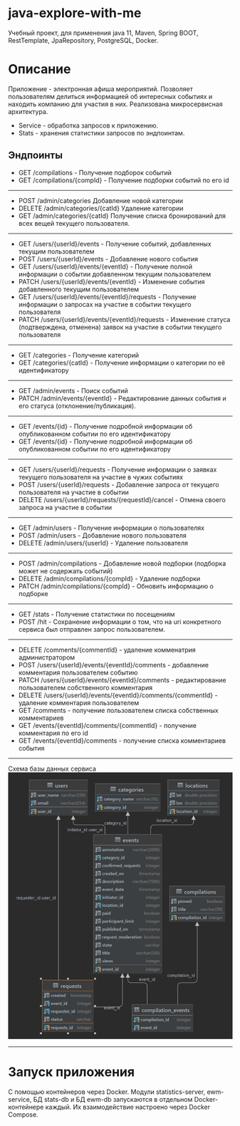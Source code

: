 # java-explore-with-me
Учебный проект, для применения java 11, Maven, Spring BOOT, RestTemplate, JpaRepository, PostgreSQL, Docker.
# Описание
Приложение - электронная афиша мероприятий. Позволяет пользователям делиться информацией об интересных событиях и находить компанию для участия в них.
Реализована микросервисная архитектура.
- Service - обработка запросов к приложению.
- Stats - хранения статистики запросов по эндпоинтам.

Эндпоинты
---
- GET /compilations - Получение подборок событий
- GET /compilations/{compId} - Получение подборки событий по его id
---
- POST /admin/categories Добавление новой категории
- DELETE /admin/categories/{catId} Удаление категории
- GET /admin/categories/{catId} Получение списка бронирований для всех вещей текущего пользователя.
---
- GET /users/{userId}/events - Получение событий, добавленных текущим пользователем
- POST /users/{userId}/events - Добавление нового события
- GET /users/{userId}/events/{eventId} - Получение полной информации о событии добавленном текущим пользователем
- PATCH /users/{userId}/events/{eventId} - Изменение события добавленного текущим пользователем
- GET /users/{userId}/events/{eventId}/requests - Получение информации о запросах на участие в событии текущего пользователя
- PATCH /users/{userId}/events/{eventId}/requests - Изменение статуса (подтверждена, отменена) заявок на участие в событии текущего пользователя
---
- GET /categories - Получение категорий
- GET /categories/{catId} - Получение информации о категории по её идентификатору
---
- GET /admin/events - Поиск событий
- PATCH /admin/events/{eventId} - Редактирование данных события и его статуса (отклонение/публикация).
--- 
- GET /events/{id} - Получение подробной информации об опубликованном событии по его идентификатору
- GET /events/{id} - Получение подробной информации об опубликованном событии по его идентификатору
---
- GET /users/{userId}/requests - Получение информации о заявках текущего пользователя на участие в чужих событиях
- POST /users/{userId}/requests - Добавление запроса от текущего пользователя на участие в событии
- DELETE /users/{userId}/requests/{requestId}/cancel - Отмена своего запроса на участие в событии
---
- GET /admin/users - Получение информации о пользователях
- POST /admin/users - Добавление нового пользователя
- DELETE /admin/users/{userId} - Удаление пользователя
---
- POST /admin/compilations - Добавление новой подборки (подборка может не содержать событий)
- DELETE /admin/compilations/{compId} - Удаление подборки
- PATCH /admin/compilations/{compId} - Обновить информацию о подборке
---
- GET /stats - Получение статистики по посещениям
- POST /hit - Сохранение информации о том, что на uri конкретного сервиса был отправлен запрос пользователем.
---
- DELETE /comments/{commentId} - удаление комменатрия администратором
- POST /users/{userId}/events/{eventId}/comments - добавление комментария пользователем событию
- PATCH /users/{userId}/events/{eventId}/comments - редактирование пользователем собственного комментария
- DELETE /users/{userId}/events/{eventId}/comments/{commentId} - удаление комментария пользователем
- GET /comments - получение пользователем списка собственных комментариев
- GET /events/{eventId}/comments/{commentId} - получение комментария по его id
- GET /events/{eventId}/comments - получение списка комментариев события
---
Схема базы данных сервиса
![](diagram-service.png)

---
# Запуск приложения
С помощью контейнеров через Docker. Модули statistics-server, ewm-service, БД stats-db и БД ewm-db запускаются в отдельном Docker-контейнере каждый. Их взаимодействие настроено через Docker Compose.
